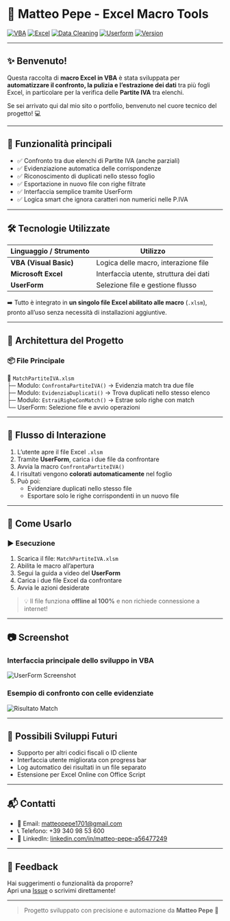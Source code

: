 # 🧠 Matteo Pepe - Excel Macro Tools

<p>
  <a href="https://learn.microsoft.com/it-it/office/vba/api/overview/excel"><img src="https://img.shields.io/badge/code-VBA-blue" alt="VBA"></a>
  <a href="#"><img src="https://img.shields.io/badge/app-Microsoft_Excel-green" alt="Excel"></a>
  <a href="#"><img src="https://img.shields.io/badge/function-Data%20Cleaning-important" alt="Data Cleaning"></a>
  <a href="#"><img src="https://img.shields.io/badge/UI-Form%20based-lightgrey" alt="Userform"></a>
  <a href="#"><img src="https://img.shields.io/badge/version-1.0-orange" alt="Version"></a>
</p>

---

## ✨ Benvenuto!

Questa raccolta di **macro Excel in VBA** è stata sviluppata per **automatizzare il confronto, la pulizia e l’estrazione dei dati** tra più fogli Excel, in particolare per la verifica delle **Partite IVA** tra elenchi.

Se sei arrivato qui dal mio sito o portfolio, benvenuto nel cuore tecnico del progetto! 💻

---

## 📌 Funzionalità principali

- ✅ Confronto tra due elenchi di Partite IVA (anche parziali)  
- ✅ Evidenziazione automatica delle corrispondenze  
- ✅ Riconoscimento di duplicati nello stesso foglio  
- ✅ Esportazione in nuovo file con righe filtrate  
- ✅ Interfaccia semplice tramite UserForm  
- ✅ Logica smart che ignora caratteri non numerici nelle P.IVA  

---

## 🛠️ Tecnologie Utilizzate

| Linguaggio / Strumento | Utilizzo                                     |
|------------------------|----------------------------------------------|
| **VBA (Visual Basic)** | Logica delle macro, interazione file         |
| **Microsoft Excel**    | Interfaccia utente, struttura dei dati       |
| **UserForm**           | Selezione file e gestione flusso             |

➡️ Tutto è integrato in **un singolo file Excel abilitato alle macro** (`.xlsm`), pronto all’uso senza necessità di installazioni aggiuntive.

---

## 🧩 Architettura del Progetto

### 📦 File Principale

📄 `MatchPartiteIVA.xlsm`  
├─ Modulo: `ConfrontaPartiteIVA()` → Evidenzia match tra due file  
├─ Modulo: `EvidenziaDuplicati()` → Trova duplicati nello stesso elenco  
├─ Modulo: `EstraiRigheConMatch()` → Estrae solo righe con match  
└─ UserForm: Selezione file e avvio operazioni

---

## 🔄 Flusso di Interazione

1. L’utente apre il file Excel `.xlsm`  
2. Tramite **UserForm**, carica i due file da confrontare  
3. Avvia la macro `ConfrontaPartiteIVA()`  
4. I risultati vengono **colorati automaticamente** nel foglio  
5. Può poi:
   - Evidenziare duplicati nello stesso file
   - Esportare solo le righe corrispondenti in un nuovo file

---

## 🧪 Come Usarlo

### ▶️ Esecuzione

1. Scarica il file: `MatchPartiteIVA.xlsm`  
2. Abilita le macro all’apertura  
3. Segui la guida a video del **UserForm**  
4. Carica i due file Excel da confrontare  
5. Avvia le azioni desiderate

> 💡 Il file funziona **offline al 100%** e non richiede connessione a internet!

---

## 📷 Screenshot

### Interfaccia principale dello sviluppo in VBA

![UserForm Screenshot](https://i.imgur.com/5BrXwZ0.png)

### Esempio di confronto con celle evidenziate

![Risultato Match](https://i.imgur.com/BsboaWH.png)

---

## 🚀 Possibili Sviluppi Futuri

- Supporto per altri codici fiscali o ID cliente  
- Interfaccia utente migliorata con progress bar  
- Log automatico dei risultati in un file separato  
- Estensione per Excel Online con Office Script  

---

## 📬 Contatti

- 📧 Email: [matteopepe1701@gmail.com](mailto:matteopepe1701@gmail.com)  
- 📞 Telefono: +39 340 98 53 600  
- 💼 LinkedIn: [linkedin.com/in/matteo-pepe-a56477249](https://www.linkedin.com/in/matteo-pepe-a56477249/)

---

## 💬 Feedback

Hai suggerimenti o funzionalità da proporre?  
Apri una [Issue](https://github.com/tuo-username/excel-vba-tools/issues) o scrivimi direttamente!

---

> Progetto sviluppato con precisione e automazione da **Matteo Pepe** 💙
